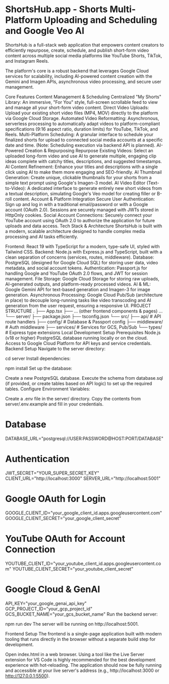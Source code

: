 # ShortsHub.app - Shorts Multi-Platform Uploading and Scheduling and Google Veo AI

ShortsHub is a full-stack web application that empowers content creators to efficiently repurpose, create, schedule, and publish short-form video content across multiple social media platforms like YouTube Shorts, TikTok, and Instagram Reels.

The platform's core is a robust backend that leverages Google Cloud services for scalability, including AI-powered content creation with the Gemini and Imagen APIs, asynchronous video processing, and secure user management.

Core Features
Content Management & Scheduling
Centralized "My Shorts" Library: An immersive, "For You" style, full-screen scrollable feed to view and manage all your short-form video content.
Direct Video Uploads: Upload your existing short video files (MP4, MOV) directly to the platform via Google Cloud Storage.
Automated Video Reformatting: Asynchronous, serverless processing to automatically adapt videos to platform-compliant specifications (9:16 aspect ratio, duration limits) for YouTube, TikTok, and Reels.
Multi-Platform Scheduling: A granular interface to schedule your finalized shorts for upload to connected social media accounts at a specific date and time. (Note: Scheduling execution via backend API is planned).
AI-Powered Creation & Repurposing
Repurpose Existing Videos: Select an uploaded long-form video and use AI to generate multiple, engaging clip ideas complete with catchy titles, descriptions, and suggested timestamps.
AI Content Refinement: Enhance your titles and descriptions with a single click using AI to make them more engaging and SEO-friendly.
AI Thumbnail Generation: Create unique, clickable thumbnails for your shorts from a simple text prompt using Google's Imagen-3 model.
AI Video Editor (Text-to-Video): A dedicated interface to generate entirely new short videos from a textual description, simulating Google's Veo model for creating filler or B-roll content.
Account & Platform Integration
Secure User Authentication: Sign up and log in with a traditional email/password or with a Google account (OAuth 2.0). Sessions are securely managed with JWTs stored in HttpOnly cookies.
Social Account Connections: Securely connect your YouTube account using OAuth 2.0 to authorize the application for future uploads and data access.
Tech Stack & Architecture
ShortsHub is built with a modern, scalable architecture designed to handle complex media processing and AI tasks efficiently.

Frontend: React 19 with TypeScript for a modern, type-safe UI, styled with Tailwind CSS.
Backend: Node.js with Express.js and TypeScript, built with a clean separation of concerns (services, routes, middleware).
Database: PostgreSQL (designed for Google Cloud SQL) for storing user data, video metadata, and social account tokens.
Authentication: Passport.js for handling Google and YouTube OAuth 2.0 flows, and JWT for session management.
File Storage: Google Cloud Storage for storing raw uploads, AI-generated outputs, and platform-ready processed videos.
AI & ML: Google Gemini API for text-based generation and Imagen-3 for image generation.
Asynchronous Processing: Google Cloud Pub/Sub (architecture in place) to decouple long-running tasks like video transcoding and AI generation from the user request, ensuring a responsive UI.
PROJECT STRUCTURE
.
├── App.tsx
├── ... (other frontend components & pages) ...
└── server/
    ├── package.json
    ├── tsconfig.json
    └── src/
        ├── api/                # API route handlers
        ├── config/             # Database & Passport config
        ├── middleware/         # Auth middleware
        ├── services/           # Services for GCS, Pub/Sub
        └── types/              # Express type extensions
Local Development Setup
Prerequisites
Node.js (v18 or higher)
PostgreSQL database running locally or on the cloud.
Access to Google Cloud Platform for API keys and service credentials.
Backend Setup
Navigate to the server directory:

cd server
Install dependencies:

npm install
Set up the database:

Create a new PostgreSQL database.
Execute the schema from database.sql (if provided, or create tables based on API logic) to set up the required tables.
Configure Environment Variables:

Create a .env file in the server/ directory.
Copy the contents from server/.env.example and fill in your credentials.
# Database
DATABASE_URL="postgresql://USER:PASSWORD@HOST:PORT/DATABASE"

# Authentication
JWT_SECRET="YOUR_SUPER_SECRET_KEY"
CLIENT_URL="http://localhost:3000"
SERVER_URL="http://localhost:5001"

# Google OAuth for Login
GOOGLE_CLIENT_ID="your_google_client_id.apps.googleusercontent.com"
GOOGLE_CLIENT_SECRET="your_google_client_secret"

# YouTube OAuth for Account Connection
YOUTUBE_CLIENT_ID="your_youtube_client_id.apps.googleusercontent.com"
YOUTUBE_CLIENT_SECRET="your_youtube_client_secret"

# Google Cloud & GenAI
API_KEY="your_google_genai_api_key"
GCP_PROJECT_ID="your_gcp_project_id"
GCS_BUCKET_NAME="your_gcs_bucket_name"
Run the backend server:

npm run dev
The server will be running on http://localhost:5001.

Frontend Setup
The frontend is a single-page application built with modern tooling that runs directly in the browser without a separate build step for development.

Open index.html in a web browser.
Using a tool like the Live Server extension for VS Code is highly recommended for the best development experience with hot-reloading.
The application should now be fully running and accessible at your live server's address (e.g., http://localhost:3000 or http://127.0.0.1:5500).
